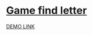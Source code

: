 # [Game find letter](https://ruslanvasylyshyn.github.io/find_letter/)

[DEMO LINK](https://ruslanvasylyshyn.github.io/find_letter/)
